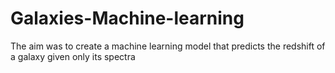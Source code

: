 # Galaxies-Machine-learning
The aim was to create a machine learning model that predicts the redshift of a galaxy given only its spectra
